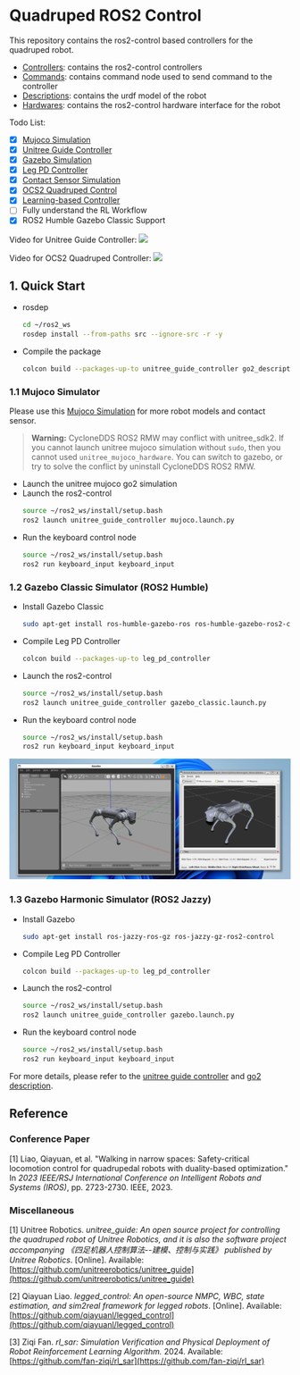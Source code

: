 # Quadruped ROS2 Control

This repository contains the ros2-control based controllers for the quadruped robot.

* [Controllers](controllers): contains the ros2-control controllers
* [Commands](commands): contains command node used to send command to the controller
* [Descriptions](descriptions): contains the urdf model of the robot
* [Hardwares](hardwares): contains the ros2-control hardware interface for the robot

Todo List:

- [x] [Mujoco Simulation](hardwares/hardware_unitree_mujoco)
- [x] [Unitree Guide Controller](controllers/unitree_guide_controller)
- [x] [Gazebo Simulation](descriptions/quadruped_gazebo)
- [x] [Leg PD Controller](controllers/leg_pd_controller)
- [x] [Contact Sensor Simulation](https://github.com/legubiao/unitree_mujoco)
- [x] [OCS2 Quadruped Control](controllers/ocs2_quadruped_controller)
- [x] [Learning-based Controller](controllers/rl_quadruped_controller/)
- [ ] Fully understand the RL Workflow
- [x] ROS2 Humble Gazebo Classic Support

Video for Unitree Guide Controller:
[![](http://i1.hdslb.com/bfs/archive/310e6208920985ac43015b2da31c01ec15e2c5f9.jpg)](https://www.bilibili.com/video/BV1aJbAeZEuo/)

Video for OCS2 Quadruped Controller:
[![](http://i0.hdslb.com/bfs/archive/e758ce019587032449a153cf897a543443b64bba.jpg)](https://www.bilibili.com/video/BV1UcxieuEmH/)

## 1. Quick Start

* rosdep
    ```bash
    cd ~/ros2_ws
    rosdep install --from-paths src --ignore-src -r -y
    ```
* Compile the package
    ```bash
    colcon build --packages-up-to unitree_guide_controller go2_description keyboard_input hardware_unitree_mujoco
    ```

### 1.1 Mujoco Simulator

Please use this [Mujoco Simulation](https://github.com/legubiao/unitree_mujoco) for more robot models and contact
sensor.

> **Warning:** CycloneDDS ROS2 RMW may conflict with unitree_sdk2. If you cannot launch unitree mujoco simulation
> without `sudo`, then you cannot used `unitree_mujoco_hardware`. You can switch to gazebo, or try to solve the conflict
> by uninstall CycloneDDS ROS2 RMW.

* Launch the unitree mujoco go2 simulation
* Launch the ros2-control
    ```bash
    source ~/ros2_ws/install/setup.bash
    ros2 launch unitree_guide_controller mujoco.launch.py
    ```
* Run the keyboard control node
    ```bash
    source ~/ros2_ws/install/setup.bash
    ros2 run keyboard_input keyboard_input
    ```

### 1.2 Gazebo Classic Simulator (ROS2 Humble)
* Install Gazebo Classic
  ```bash
  sudo apt-get install ros-humble-gazebo-ros ros-humble-gazebo-ros2-control
  ```
* Compile Leg PD Controller
    ```bash
    colcon build --packages-up-to leg_pd_controller
    ```
* Launch the ros2-control
    ```bash
    source ~/ros2_ws/install/setup.bash
    ros2 launch unitree_guide_controller gazebo_classic.launch.py
    ```
* Run the keyboard control node
    ```bash
    source ~/ros2_ws/install/setup.bash
    ros2 run keyboard_input keyboard_input
    ```

![gazebo classic](.images/gazebo_classic.png)


### 1.3 Gazebo Harmonic Simulator (ROS2 Jazzy)

* Install Gazebo
  ```bash
  sudo apt-get install ros-jazzy-ros-gz ros-jazzy-gz-ros2-control
  ```

* Compile Leg PD Controller
    ```bash
    colcon build --packages-up-to leg_pd_controller
    ```
* Launch the ros2-control
    ```bash
    source ~/ros2_ws/install/setup.bash
    ros2 launch unitree_guide_controller gazebo.launch.py
    ```
* Run the keyboard control node
    ```bash
    source ~/ros2_ws/install/setup.bash
    ros2 run keyboard_input keyboard_input
    ```

For more details, please refer to the [unitree guide controller](controllers/unitree_guide_controller/)
and [go2 description](descriptions/unitree/go2_description/).

## Reference

### Conference Paper

[1] Liao, Qiayuan, et al. "Walking in narrow spaces: Safety-critical locomotion control for quadrupedal robots with
duality-based optimization." In *2023 IEEE/RSJ International Conference on Intelligent Robots and Systems (IROS)*, pp.
2723-2730. IEEE, 2023.

### Miscellaneous

[1] Unitree Robotics. *unitree\_guide: An open source project for controlling the quadruped robot of Unitree Robotics,
and it is also the software project accompanying 《四足机器人控制算法--建模、控制与实践》 published by Unitree
Robotics*. [Online].
Available: [https://github.com/unitreerobotics/unitree_guide](https://github.com/unitreerobotics/unitree_guide)

[2] Qiayuan Liao. *legged\_control: An open-source NMPC, WBC, state estimation, and sim2real framework for legged
robots*. [Online]. Available: [https://github.com/qiayuanl/legged_control](https://github.com/qiayuanl/legged_control)

[3] Ziqi Fan. *rl\_sar: Simulation Verification and Physical Deployment of Robot Reinforcement Learning Algorithm.*
2024. Available: [https://github.com/fan-ziqi/rl_sar](https://github.com/fan-ziqi/rl_sar) 
